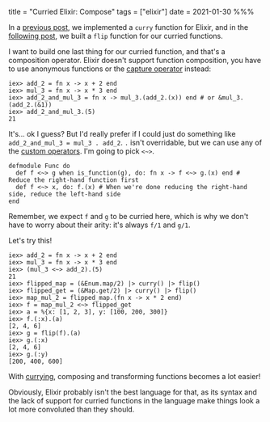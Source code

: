 title = "Curried Elixir: Compose"
tags = ["elixir"]
date = 2021-01-30
%%%

In a [previous post](https://liftm.io/posts/curried-elixir.html), we implemented a `curry` function for Elixir, and in the [following post](https://liftm.io/posts/curried-elixir-flip.html), we built a `flip` function for our curried functions.

I want to build one last thing for our curried function, and that's a composition operator. Elixir doesn't support function composition, you have to use anonymous functions or the [capture operator](https://hexdocs.pm/elixir/Kernel.SpecialForms.html#&/1) instead:

    iex> add_2 = fn x -> x + 2 end
    iex> mul_3 = fn x -> x * 3 end
    iex> add_2_and_mul_3 = fn x -> mul_3.(add_2.(x)) end # or &mul_3.(add_2.(&1))
    iex> add_2_and_mul_3.(5)
    21

  It's... ok I guess? But I'd really prefer if I could just do something like `add_2_and_mul_3 = mul_3 . add_2`.
  `.` isn't overridable, but we can use any of the [custom operators](https://hexdocs.pm/elixir/master/operators.html#defining-custom-operators). I'm going to pick `<~>`.

    defmodule Func do
      def f <~> g when is_function(g), do: fn x -> f <~> g.(x) end # Reduce the right-hand function first
      def f <~> x, do: f.(x) # When we're done reducing the right-hand side, reduce the left-hand side
    end

Remember, we expect `f` and `g` to be curried here, which is why we don't have to worry about their arity: it's always `f/1` and `g/1`.

Let's try this!

    iex> add_2 = fn x -> x + 2 end
    iex> mul_3 = fn x -> x * 3 end
    iex> (mul_3 <~> add_2).(5)
    21
    iex> flipped_map = (&Enum.map/2) |> curry() |> flip()
    iex> flipped_get = (&Map.get/2) |> curry() |> flip()
    iex> map_mul_2 = flipped_map.(fn x -> x * 2 end)
    iex> f = map_mul_2 <~> flipped_get
    iex> a = %{x: [1, 2, 3], y: [100, 200, 300]}
    iex> f.(:x).(a)
    [2, 4, 6]
    iex> g = flip(f).(a)
    iex> g.(:x)
    [2, 4, 6]
    iex> g.(:y)
    [200, 400, 600]

With [currying](https://liftm.io/posts/curried-elixir.html), composing and transforming functions becomes a lot easier!

Obviously, Elixir probably isn't the best language for that, as its syntax and the lack of support for curried functions in the language make things look a lot more convoluted than they should.
